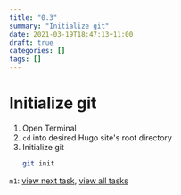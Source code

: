 ```yaml
---
title: "0.3"
summary: "Initialize git"
date: 2021-03-19T18:47:13+11:00
draft: true
categories: []
tags: []
---
```

# Initialize git
1. Open Terminal
2. `cd` into desired Hugo site's root directory
3. Initialize git
	```bash
	git init
	```

`m1`: [view next task](../0.4), [view all tasks](../0#tasks)
